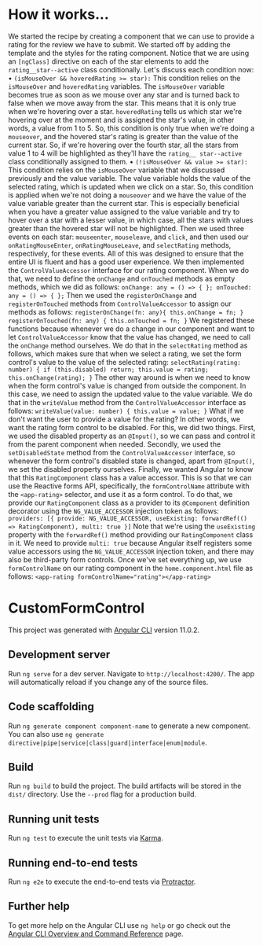# How it works...

We started the recipe by creating a component that we can use to provide a rating for the review we have to submit. We started off by adding the template and the styles for the rating component. Notice that we are using an `[ngClass]` directive on each of the star elements to add the `rating__star--active` class conditionally.
Let's discuss each condition now:
• `(isMouseOver && hoveredRating >= star):` This condition relies on the `isMouseOver` and `hoveredRating` variables. The `isMouseOver` variable becomes true as soon as we mouse over any star and is turned back to false when we move away from the star. This means that it is only true when we're hovering over a star. `hoveredRating` tells us which star we're hovering over at the moment and is assigned the star's value, in other words, a value from 1 to 5. So, this condition is only true when we're doing a `mouseover`, and the hovered star's rating is greater than the value of the current star. So, if we're hovering over the fourth
star, all the stars from value 1 to 4 will be highlighted as they'll have the `rating__ star--active` class conditionally assigned to them.
• `(!isMouseOver && value >= star):` This condition relies on the `isMouseOver` variable that we discussed previously and the value variable. The value variable holds the value of the selected rating, which is updated when we click on a star. So, this condition is applied when we're not doing a `mouseover` and we have the value of the value variable greater than the current star. This is especially beneficial when you have a greater value assigned to the value variable and try to hover over a star with a lesser value, in which case, all the stars with values greater than the hovered star will not be highlighted.
Then we used three events on each star: `mouseenter`, `mouseleave`, and `click`, and then used our `onRatingMouseEnter`, `onRatingMouseLeave`, and `selectRating` methods, respectively, for these events. All of this was designed to ensure that the entire UI is fluent and has a good user experience. We then implemented the `ControlValueAccessor` interface for our rating component. When we do that, we need to define the `onChange` and `onTouched` methods as empty methods, which we did as follows:
`onChange: any = () => { };
onTouched: any = () => { };`
Then we used the `registerOnChange` and `registerOnTouched` methods from `ControlValueAccessor` to assign our methods as follows:
`registerOnChange(fn: any){
  this.onChange = fn;
}
registerOnTouched(fn: any) {
  this.onTouched = fn;
}`
We registered these functions because whenever we do a change in our component and want to let `ControlValueAccessor` know that the value has changed, we need to call the `onChange` method ourselves. We do that in the `selectRating` method as follows, which makes sure that when we select a rating, we set the form control's value to the value of the selected rating:
`selectRating(rating: number) {
  if (this.disabled) return;
  this.value = rating;
  this.onChange(rating);
}`
The other way around is when we need to know when the form control's value is changed from outside the component. In this case, we need to assign the updated value to the value variable. We do that in the `writeValue` method from the `ControlValueAccessor` interface as follows:
`writeValue(value: number) {
  this.value = value;
}`
What if we don't want the user to provide a value for the rating? In other words, we want the rating form control to be disabled. For this, we did two things. First, we used the disabled property as an `@Input()`, so we can pass and control it from the parent component when needed. Secondly, we used the `setDisabledState` method from the `ControlValueAccessor` interface, so whenever the form control's disabled state is changed, apart from `@Input()`, we set the disabled property ourselves.
Finally, we wanted Angular to know that this `RatingComponent` class has
a value accessor. This is so that we can use the Reactive forms API, specifically, the `formControlName` attribute with the `<app-rating>` selector, and use it as a form control. To do that, we provide our `RatingComponent` class as a provider to its `@Component` definition decorator using the `NG_VALUE_ACCESSOR` injection token as follows:
`providers: [{
  provide: NG_VALUE_ACCESSOR,
  useExisting: forwardRef(() => RatingComponent),
  multi: true
}]`
Note that we're using the `useExisting` property with the `forwardRef()` method providing our `RatingComponent` class in it. We need to provide `multi: true` because Angular itself registers some value accessors using the `NG_VALUE_ACCESSOR` injection token, and there may also be third-party form controls.
Once we've set everything up, we use `formControlName` on our rating component in the `home.component.html` file as follows:
`<app-rating formControlName="rating"></app-rating>`

# CustomFormControl

This project was generated with [Angular CLI](https://github.com/angular/angular-cli) version 11.0.2.

## Development server

Run `ng serve` for a dev server. Navigate to `http://localhost:4200/`. The app will automatically reload if you change any of the source files.

## Code scaffolding

Run `ng generate component component-name` to generate a new component. You can also use `ng generate directive|pipe|service|class|guard|interface|enum|module`.

## Build

Run `ng build` to build the project. The build artifacts will be stored in the `dist/` directory. Use the `--prod` flag for a production build.

## Running unit tests

Run `ng test` to execute the unit tests via [Karma](https://karma-runner.github.io).

## Running end-to-end tests

Run `ng e2e` to execute the end-to-end tests via [Protractor](http://www.protractortest.org/).

## Further help

To get more help on the Angular CLI use `ng help` or go check out the [Angular CLI Overview and Command Reference](https://angular.io/cli) page.
